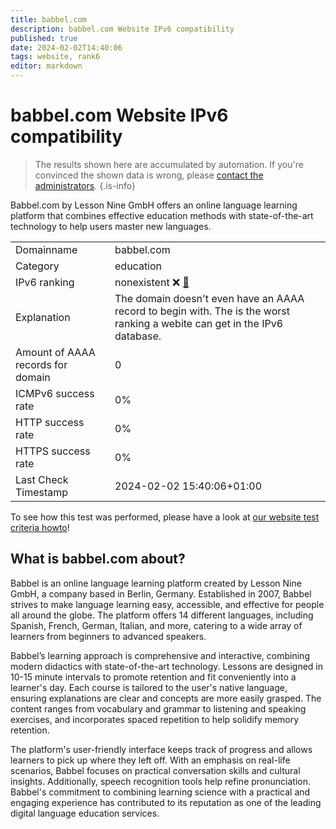 ```yaml
---
title: babbel.com
description: babbel.com Website IPv6 compatibility
published: true
date: 2024-02-02T14:40:06
tags: website, rank6
editor: markdown
---
```


# babbel.com Website IPv6 compatibility

> The results shown here are accumulated by automation. If you're convinced the shown data is wrong, please [contact the administrators](/howto/chat). 
{.is-info}

Babbel.com by Lesson Nine GmbH offers an online language learning platform that combines effective education methods with state-of-the-art technology to help users master new languages.


|   |   |
| - | - |
| Domainname | babbel.com
| Category | education |
| IPv6 ranking | nonexistent :x: [🔗](/howto/ranking) |
| Explanation | The domain doesn't even have an AAAA record to begin with. The is the worst ranking a webite can get in the IPv6 database. |
| Amount of AAAA records for domain | 0 |
| ICMPv6 success rate | 0%|
| HTTP success rate | 0% |
| HTTPS success rate | 0% |
| Last Check Timestamp | 2024-02-02 15:40:06+01:00 |

To see how this test was performed, please have a look at [our website test criteria howto](/howto/testcriteria/website)!


## What is babbel.com about?
Babbel is an online language learning platform created by Lesson Nine GmbH, a company based in Berlin, Germany. Established in 2007, Babbel strives to make language learning easy, accessible, and effective for people all around the globe. The platform offers 14 different languages, including Spanish, French, German, Italian, and more, catering to a wide array of learners from beginners to advanced speakers.

Babbel’s learning approach is comprehensive and interactive, combining modern didactics with state-of-the-art technology. Lessons are designed in 10-15 minute intervals to promote retention and fit conveniently into a learner's day. Each course is tailored to the user's native language, ensuring explanations are clear and concepts are more easily grasped. The content ranges from vocabulary and grammar to listening and speaking exercises, and incorporates spaced repetition to help solidify memory retention.

The platform's user-friendly interface keeps track of progress and allows learners to pick up where they left off. With an emphasis on real-life scenarios, Babbel focuses on practical conversation skills and cultural insights. Additionally, speech recognition tools help refine pronunciation. Babbel's commitment to combining learning science with a practical and engaging experience has contributed to its reputation as one of the leading digital language education services.


